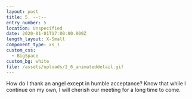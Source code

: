 ```yaml
---
layout: post
title: 5. --:--
entry_number: 5
location: Unspecified
date: 2020-01-01T17:00:00.000Z
length_layout: X-Small
component_type: xs_1
custom_css:
  - BigSpace
custom_bg: white
file: /assets/uploads/2_6_animateddetail.gif
---
```

How do I thank an angel except in humble acceptance? Know that while I continue on my own, I will cherish our meeting for a long time to come.